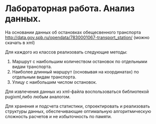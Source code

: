 # Лабораторная работа. Анализ данных.

На основании данных об остановках обещесвенного транспорта http://data.gov.spb.ru/opendata/7830001067-transport_station/ (можно скачать в xml)

Для каждого из классов реализовать следующие методы:
1. Маршрут с наибольшим количеством остановок по отдельными видам транспорта.
2. Наиболее длинный маршрут (основывая на координатах) по отдельным видам транспорта.
3. Улицу с наибольшим числом остановок.

Для извлечения данных из xml-файла воспользоваться библиотекой ​pugixml,​либо любым аналогом.

Для хранения и подсчета статистики, спроектировать и реализовать структуры данных, обеспечивающие оптимальную алгоритмическую сложность расчетов и не избыточность по памяти.
